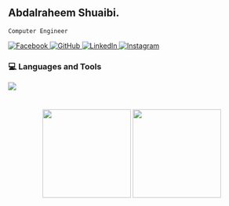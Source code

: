 ## Abdalraheem Shuaibi.

`Computer Engineer`

<p align="left">
  <a href="https://www.facebook.com/share/1B6mfftKeA/?mibextid=wwXIfr" target="_blank">
    <img alt="Facebook" title="Facebook" src="https://custom-icon-badges.demolab.com/badge/-Facebook-blue?style=for-the-badge&logo=facebook&logoColor=white&cache_seconds=3600"/>
  </a>
  <a href="https://github.com/AbdSh17" target="_blank">
    <img alt="GitHub" title="GitHub" src="https://custom-icon-badges.demolab.com/badge/-GitHub-black?style=for-the-badge&logo=github&logoColor=white&cache_seconds=3600"/>
  </a>
  <a href="..." target="_blank">
    <img alt="LinkedIn" title="LinkedIn" src="https://custom-icon-badges.demolab.com/badge/-LinkedIn-blue?style=for-the-badge&logo=linkedin&logoColor=white&cache_seconds=3600"/>
  </a>
  <a href="https://www.instagram.com/abdshuaibi11/profilecard/?igsh=MTh3ZGdqaWx4M3Zhag==" target="_blank">
    <img alt="Instagram" title="Instagram" src="https://custom-icon-badges.demolab.com/badge/-Instagram-pink?style=for-the-badge&logo=instagram&logoColor=white&cache_seconds=3600"/>
  </a>
</p>


### 💻 Languages and Tools
<p align="left">
  <a href="https://skillicons.dev">
    <img src="https://skillicons.dev/icons?i=python,java,c,html,css,javascript,bash,linux" />
  </a>
</p>

#

<p align="center">
  <picture>
    <source srcset="https://github-readme-stats.vercel.app/api?username=AbdSh17&show_icons=true&include_all_commits=false&theme=vue&bg_color=00000000&icon_color=58a6ef&hide_border=true&rank_icon=github" media="(prefers-color-scheme: light), (prefers-color-scheme: no-preference)" />
    <source srcset="https://github-readme-stats.vercel.app/api?username=AbdSh17&show_icons=true&include_all_commits=false&theme=vue&text_color=ffffff&bg_color=00000000&icon_color=58a6ef&hide_border=true&rank_icon=github" media="(prefers-color-scheme: dark)" />
    <img height="180em" src="https://github-readme-stats.vercel.app/api?username=AbdSh17&show_icons=true" />
  </picture>
  <picture>
    <source srcset="https://github-readme-stats.vercel.app/api/top-langs/?username=AbdSh17&layout=compact&langs_count=10&theme=vue&text_color=ffffff&bg_color=00000000&hide_border=true&cache_seconds=3600" media="(prefers-color-scheme: dark)" />
    <source srcset="https://github-readme-stats.vercel.app/api/top-langs/?username=AbdSh17&layout=compact&langs_count=10&theme=vue&bg_color=00000000&hide_border=true&cache_seconds=3600" media="(prefers-color-scheme: light), (prefers-color-scheme: no-preference)" />
    <img height="180em" src="https://github-readme-stats.vercel.app/api/top-langs/?username=AbdSh17&layout=compact&langs_count=10" />
  </picture>
</p>


